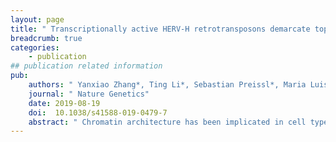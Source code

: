 ```yaml
---
layout: page
title: " Transcriptionally active HERV-H retrotransposons demarcate topologically associating domains in human pluripotent stem cells"
breadcrumb: true
categories:
    - publication
## publication related information
pub:
    authors: " Yanxiao Zhang*, Ting Li*, Sebastian Preissl*, Maria Luisa Amaral, Jonathan D. Grinstein, Elie N. Farah, Eugin Destici, Yunjiang Qiu, Rong Hu, Ah Young Lee, Sora Chee, Kaiyue Ma, Zhen Ye, Quan Zhu, Hui Huang, Rongxin Fang, Leqian Yu, Juan Carlos Izpisua Belmonte, Jun Wu, Sylvia M. Evans, Neil C. Chi<sup>#</sup>,  Bing Ren<sup>#</sup>"
    journal: " Nature Genetics"
    date: 2019-08-19
    doi:  10.1038/s41588-019-0479-7
    abstract: " Chromatin architecture has been implicated in cell type-specific gene regulatory programs, yet how chromatin remodels during development remains to be fully elucidated. Here, by interrogating chromatin reorganization during human pluripotent stem cell (hPSC) differentiation, we discover a role for the primate-specific endogenous retrotransposon human endogenous retrovirus subfamily H (HERV-H) in creating topologically associating domains (TADs) in hPSCs. Deleting these HERV-H elements eliminates their corresponding TAD boundaries and reduces the transcription of upstream genes, while de novo insertion of HERV-H elements can introduce new TAD boundaries. The ability of HERV-H to create TAD boundaries depends on high transcription, as transcriptional repression of HERV-H elements prevents the formation of boundaries. This ability is not limited to hPSCs, as these actively transcribed HERV-H elements and their corresponding TAD boundaries also appear in pluripotent stem cells from other hominids but not in more distantly related species lacking HERV-H elements. Overall, our results provide direct evidence for retrotransposons in actively shaping cell type- and species-specific chromatin architecture.,"
---
```

